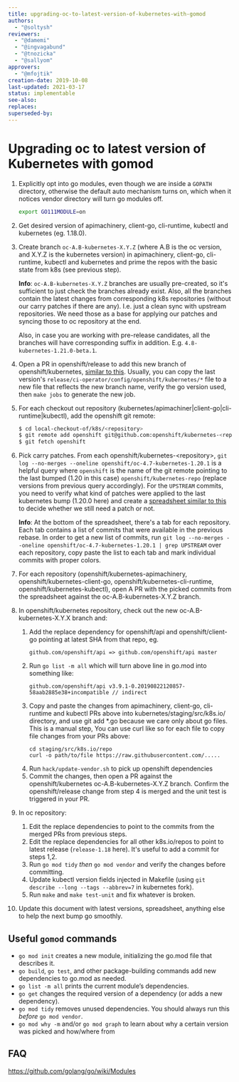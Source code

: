 ```yaml
---
title: upgrading-oc-to-latest-version-of-kubernetes-with-gomod
authors:
  - "@soltysh"
reviewers:
  - "@damemi"
  - "@ingvagabund"
  - "@tnozicka"
  - "@sallyom"
approvers:
  - "@mfojtik"
creation-date: 2019-10-08
last-updated: 2021-03-17
status: implementable
see-also:
replaces:
superseded-by:
---
```


# Upgrading oc to latest version of Kubernetes with gomod

1. Explicitly opt into go modules, even though we are inside a `GOPATH` directory,
   otherwise the default auto mechanism turns on, which when it notices vendor
   directory will turn go modules off.

   ```bash
   export GO111MODULE=on
   ```

2. Get desired version of apimachinery, client-go, cli-runtime, kubectl and kubernetes (eg. 1.18.0).

3. Create branch `oc-A.B-kubernetes-X.Y.Z` (where A.B is the oc version, and X.Y.Z is the kubernetes version)
   in apimachinery, client-go, cli-runtime, kubectl and kubernetes and prime the repos with the basic
   state from k8s (see previous step).

   **Info**: `oc-A.B-kubernetes-X.Y.Z` branches are usually
   pre-created, so it's sufficient to just check the branches already
   exist. Also, all the branches contain the latest changes from
   corresponding k8s repositories (without our carry patches if there
   are any). I.e. just a clean sync with upstream repositories. We
   need those as a base for applying our patches and syncing those to
   oc repository at the end.

   Also, in case you are working with pre-release candidates, all the branches will have corresponding suffix in addition. E.g. `4.8-kubernetes-1.21.0-beta.1`.

4. Open a PR in openshift/release to add this new branch of openshift/kubernetes, [similar to this](https://github.com/openshift/release/pull/16894).
   Usually, you can copy the last version's `release/ci-operator/config/openshift/kubernetes/*` file to a new file that reflects the new branch name,
   verify the go version used, then `make jobs` to generate the new job.

5. For each checkout out repository (kubernetes/apimachiner|client-go|cli-runtime|kubectl), add the openshift git remote:
   ```bash
   $ cd local-checkout-of/k8s/<repository>
   $ git remote add openshift git@github.com:openshift/kubernetes-<repo>.git
   $ git fetch openshift
   ```

6. Pick carry patches. From each openshift/kubernetes-\<repository\>, `git log --no-merges --oneline openshift/oc-4.7-kubernetes-1.20.1`
   is a helpful query where `openshift` is the name of the git remote pointing to the last bumped (1.20 in this case) `openshift/kubernetes-repo`
   (replace versions from previous query accordingly). For the `UPSTREAM` commits, you need
   to verify what kind of patches were applied to the last kubernetes bump (1.20.0 here) and create a
   [spreadsheet similar to this](https://docs.google.com/spreadsheets/d/16s4lUbjKdY1yPuqqSoNeS5L53n_u1T0RZYLvwiWK8ak/edit?usp=sharing)
   to decide whether we still need a patch or not.

   **Info**: At the bottom of the spreadsheet, there's a tab for each repository.
   Each tab contains a list of commits that were available in the previous rebase.
   In order to get a new list of commits, run `git log --no-merges --oneline openshift/oc-4.7-kubernetes-1.20.1 | grep UPSTREAM`
   over each repository, copy paste the list to each tab and mark individual commits with proper colors.

7. For each repository (openshift/kubernetes-apimachinery, openshift/kubernetes-client-go, openshift/kubernetes-cli-runtime,
   openshift/kubernetes-kubectl), open A PR with the picked commits from the spreadsheet against the oc-A.B-kubernetes-X.Y.Z branch.

8. In openshift/kubernetes repository, check out the new oc-A.B-kubernetes-X.Y.X branch and:
   1. Add the replace dependency for openshift/api and openshift/client-go pointing at latest SHA from that repo, eg.
      ```text
      github.com/openshift/api => github.com/openshift/api master
      ```
   2. Run `go list -m all` which will turn above line in go.mod into something like:
      ```text
      github.com/openshift/api v3.9.1-0.20190822120857-58aab2885e38+incompatible // indirect
      ```
   3. Copy and paste the changes from apimachinery, client-go, cli-runtime and kubectl PRs above into kubernetes/staging/src/k8s.io/ directory,
      and use git add *.go because we care only about go files.  This is a manual step, You can use curl like so for each file to copy file
      changes from your PRs above:
      ```console
      cd staging/src/k8s.io/repo
      curl -o path/to/file https://raw.githubusercontent.com/.....
      ```
   4. Run `hack/update-vendor.sh` to pick up openshift dependencies
   5. Commit the changes, then open a PR against the openshift/kubernetes oc-A.B-kubernetes-X.Y.Z branch.
      Confirm the openshift/release change from step 4 is merged and the unit test is triggered in your PR.
9. In oc repository:
   1. Edit the replace dependencies to point to the commits from the merged PRs from previous steps.
   2. Edit the replace dependencies for all other k8s.io/repos to point to latest release (`release-1.18` here).
      It's useful to add a commit for steps 1,2.
   3. Run `go mod tidy` _then_ `go mod vendor` and verify the changes before committing.
   3. Update kubectl version fields injected in Makefile (using `git describe --long --tags --abbrev=7` in kubernetes fork).
   4. Run `make` and `make test-unit` and fix whatever is broken.
10. Update this document with latest versions, spreadsheet, anything else to help the next bump go smoothly.

## Useful `gomod` commands

* `go mod init` creates a new module, initializing the go.mod file that describes it.
* `go build`, `go test`, and other package-building commands add new dependencies to go.mod as needed.
* `go list -m all` prints the current module’s dependencies.
* `go get` changes the required version of a dependency (or adds a new dependency).
* `go mod tidy` removes unused dependencies.  You should always run this _before_ `go mod vendor`.
* `go mod why -m` and/or `go mod graph` to learn about why a certain version was picked and how/where from

## FAQ

https://github.com/golang/go/wiki/Modules
